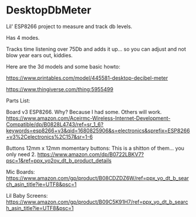 # DesktopDbMeter
Lil' ESP8266 project to measure and track db levels.

Has 4 modes.

Tracks time listening over 75Db and adds it up... so you can adjust and not blow year ears out, kiddies.

Here are the 3d models and some basic howto:

https://www.printables.com/model/445581-desktop-decibel-meter

https://www.thingiverse.com/thing:5955499

Parts List:

Board v3 ESP8266. Why? Because I had some. Others will work.
https://www.amazon.com/Aceirmc-Wireless-Internet-Development-Compatible/dp/B0828L4743/ref=sr_1_6?keywords=esp8266+v3&qid=1680825906&s=electronics&sprefix=ESP8266+v3%2Celectronics%2C157&sr=1-6

Buttons 12mm x 12mm momentary buttons: This is a shitton of them... you only need 2.
https://www.amazon.com/dp/B0722LBKV7?psc=1&ref=ppx_yo2ov_dt_b_product_details

Mic Boards:
https://www.amazon.com/gp/product/B08CDZDZ6W/ref=ppx_yo_dt_b_search_asin_title?ie=UTF8&psc=1

Lil Baby Screens:
https://www.amazon.com/gp/product/B09C5K91H7/ref=ppx_yo_dt_b_search_asin_title?ie=UTF8&psc=1
